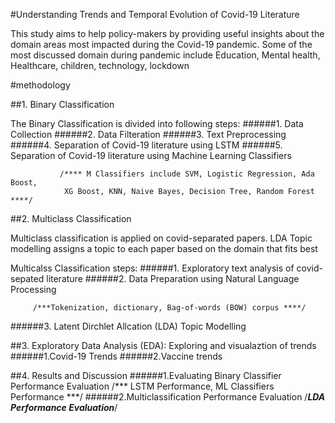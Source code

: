 #Understanding Trends and Temporal Evolution of Covid-19 Literature


This study aims to help policy-makers by providing useful insights about the domain areas most impacted during the Covid-19 pandemic. Some of the most
discussed domain during pandemic include Education, Mental health, Healthcare, children, technology, lockdown

#methodology

##1. Binary Classification

The Binary Classification is divided into following steps: 
  ######1. Data Collection
  ######2. Data Filteration
  ######3. Text Preprocessing
  ######4. Separation of Covid-19 literature using LSTM
  ######5. Separation of Covid-19 literature using Machine Learning Classifiers
        
               /**** M Classifiers include SVM, Logistic Regression, Ada Boost, 
                XG Boost, KNN, Naive Bayes, Decision Tree, Random Forest   ****/
 
##2. Multiclass Classification

Multiclass classification is applied on covid-separated papers. LDA Topic modelling assigns a topic to each paper based on the domain that fits best

Multicalss Classification steps:
  ######1. Exploratory text analysis of covid-sepated literature
  ######2. Data Preparation using Natural Language Processing
                  
         /***Tokenization, dictionary, Bag-of-words (BOW) corpus ****/
         
 ######3. Latent Dirchlet Allcation (LDA) Topic Modelling
 
##3. Exploratory Data Analysis (EDA): Exploring and visualaztion of trends
  ######1.Covid-19 Trends
  ######2.Vaccine trends

##4. Results and Discussion 
  ######1.Evaluating Binary Classifier Performance Evaluation
                 /*** LSTM Performance, ML Classifiers Performance ***/
  ######2.Multiclassification Performance Evaluation
                 /***LDA Performance Evaluation***/

